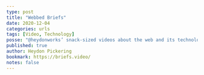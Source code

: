 ```yaml
---
type: post
title: "Webbed Briefs"
date: 2020-12-04
categories: urls
tags: [Video, Technology]
posse: "@heydonworks’ snack-sized videos about the web and its technologies."
published: true
author: Heydon Pickering
bookmark: https://briefs.video/
notes: false
---
```

